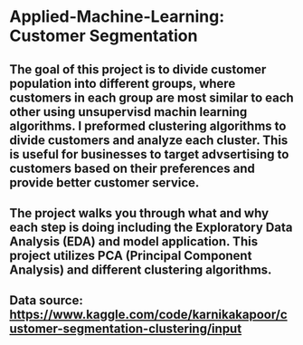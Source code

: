 # Applied-Machine-Learning: Customer Segmentation

## The goal of this project is to divide customer population into different groups, where customers in each group are most similar to each other using unsupervisd machin learning algorithms. I preformed clustering algorithms to divide customers and analyze each cluster. This is useful for businesses to target advsertising to customers based on their preferences and provide better customer service.

## The project walks you through what and why each step is doing including the Exploratory Data Analysis (EDA) and model application. This project utilizes PCA (Principal Component Analysis) and different clustering algorithms. 

## Data source: https://www.kaggle.com/code/karnikakapoor/customer-segmentation-clustering/input
